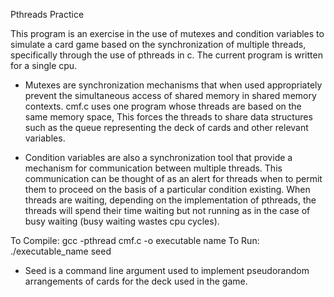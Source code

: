 Pthreads Practice

  This program is an exercise in the use of mutexes and condition variables to simulate a card game based on the synchronization
  of multiple threads, specifically through the use of pthreads in c. The current program is written for a single cpu.
  
  - Mutexes are synchronization mechanisms that when used appropriately prevent the simultaneous access of shared memory in
    shared memory contexts. cmf.c uses one program whose threads are based on the same memory space, This forces the threads to
    share data structures such as the queue representing the deck of cards and other relevant variables.
    
  - Condition variables are also a synchronization tool that provide a mechanism for communication between multiple threads. This
    communication can be thought of as an alert for threads when to permit them to proceed on the basis of a particular condition
    existing. When threads are waiting, depending on the implementation of pthreads, the threads will spend their time waiting but
    not running as in the case of busy waiting (busy waiting wastes cpu cycles).
    
To Compile: gcc -pthread cmf.c -o executable name
To Run: ./executable_name seed
  - Seed is a command line argument used to implement pseudorandom arrangements of cards for the deck used in the game. 
